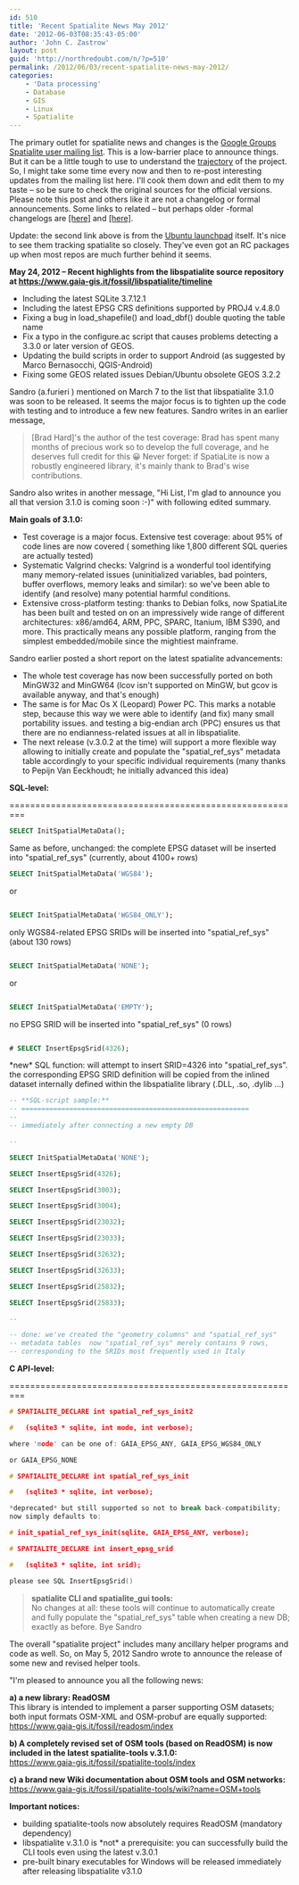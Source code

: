 ```yaml
---
id: 510
title: 'Recent Spatialite News May 2012'
date: '2012-06-03T08:35:43-05:00'
author: 'John C. Zastrow'
layout: post
guid: 'http://northredoubt.com/n/?p=510'
permalink: /2012/06/03/recent-spatialite-news-may-2012/
categories:
    - 'Data processing'
    - Database
    - GIS
    - Linux
    - Spatialite
---
```


The primary outlet for spatialite news and changes is the [Google Groups Spatialite user mailing list](https://groups.google.com/group/spatialite-users). This is a low-barrier place to announce things. But it can be a little tough to use to understand the [trajectory](https://www.gaia-gis.it/fossil/libspatialite/timeline) of the project. So, I might take some time every now and then to re-post interesting updates from the mailing list here. I'll cook them down and edit them to my taste – so be sure to check the original sources for the official versions. Please note this post and others like it are not a changelog or formal announcements. Some links to related – but perhaps older -formal changelogs are [[here]](http://www.gaia-gis.it/spatialite-3.0.0-BETA/changelog.html) and [[here]](https://launchpad.net/ubuntu/+source/spatialite/+changelog).

Update: the second link above is from the [Ubuntu launchpad](https://launchpad.net/ubuntu/+source/spatialite) itself. It's nice to see them tracking spatialite so closely. They've even got an RC packages up when most repos are much further behind it seems.

**May 24, 2012 – Recent highlights from the libspatialite source repository at <https://www.gaia-gis.it/fossil/libspatialite/timeline>**

- Including the latest SQLite 3.7.12.1
- Including the latest EPSG CRS definitions supported by PROJ4 v.4.8.0
- Fixing a bug in load_shapefile() and load_dbf() double quoting the table name
- Fix a typo in the configure.ac script that causes problems detecting a 3.3.0 or later version of GEOS.
- Updating the build scripts in order to support Android (as suggested by Marco Bernasocchi, QGIS-Android)
- Fixing some GEOS related issues Debian/Ubuntu obsolete GEOS 3.2.2

Sandro (a.furieri ) mentioned on March 7 to the list that libspatialite 3.1.0 was soon to be released. It seems the major focus is to tighten up the code with testing and to introduce a few new features. Sandro writes in an earlier message,

> [Brad Hard]'s the author of the test coverage: Brad has spent many months of precious work so to develop the full coverage, and he deserves full credit for this 😀 Never forget: if SpatiaLite is now a robustly engineered library, it's mainly thank to Brad's wise contributions.

Sandro also writes in another message, "Hi List, I'm glad to announce you all that version 3.1.0 is coming soon :-)" with following edited summary.

**Main goals of 3.1.0:**

- Test coverage is a major focus. Extensive test coverage: about 95% of code lines are now covered ( something like 1,800 different SQL queries are actually tested)
- Systematic Valgrind checks: Valgrind is a wonderful tool identifying many memory-related issues (uninitialized variables, bad pointers, buffer overflows, memory leaks and similar): so we've been able to identify (and resolve) many potential harmful conditions.
- Extensive cross-platform testing: thanks to Debian folks, now SpatiaLite has been built and tested on on an impressively wide range of different architectures: x86/amd64, ARM, PPC, SPARC, Itanium, IBM S390, and more. This practically means any possible platform, ranging from the simplest embedded/mobile since the mightiest mainframe.

Sandro earlier posted a short report on the latest spatialite advancements:

- The whole test coverage has now been successfully ported on both MinGW32 and MinGW64 (lcov isn't supported on MinGW, but gcov is available anyway, and that's enough)
- The same is for Mac Os X (Leopard) Power PC. This marks a notable step, because this way we were able to identify (and fix) many small portability issues. and testing a big-endian arch (PPC) ensures us that there are no endianness-related issues at all in libspatialite.
- The next release (v.3.0.2 at the time) will support a more flexible way allowing to initially create and populate the "spatial_ref_sys" metadata table accordingly to your specific individual requirements (many thanks to Pepijn Van Eeckhoudt; he initially advanced this idea)

**SQL-level:**

=========================================================


```sql 
SELECT InitSpatialMetaData();
```

Same as before, unchanged: the complete EPSG dataset will be inserted into "spatial_ref_sys" (currently, about 4100+ rows)


```sql
SELECT InitSpatialMetaData('WGS84');
```

or

```sql

SELECT InitSpatialMetaData('WGS84_ONLY'); 
```

only WGS84-related EPSG SRIDs will be inserted into "spatial_ref_sys" (about 130 rows)


```sql

SELECT InitSpatialMetaData('NONE'); 
```

or


```sql

SELECT InitSpatialMetaData('EMPTY'); 
```

no EPSG SRID will be inserted into "spatial_ref_sys" (0 rows)


```sql

# SELECT InsertEpsgSrid(4326);

```

\*new\* SQL function: will attempt to insert SRID=4326 into "spatial_ref_sys". the corresponding EPSG SRID definition will be copied from the inlined dataset internally defined within the libspatialite library (.DLL, .so, .dylib …)
```sql
-- **SQL-script sample:**
-- =========================================================
--
-- immediately after connecting a new empty DB

--

SELECT InitSpatialMetaData('NONE');

SELECT InsertEpsgSrid(4326);

SELECT InsertEpsgSrid(3003);

SELECT InsertEpsgSrid(3004);

SELECT InsertEpsgSrid(23032);

SELECT InsertEpsgSrid(23033);

SELECT InsertEpsgSrid(32632);

SELECT InsertEpsgSrid(32633);

SELECT InsertEpsgSrid(25832);

SELECT InsertEpsgSrid(25833);

--

-- done: we've created the "geometry_columns" and "spatial_ref_sys"
-- metadata tables  now "spatial_ref_sys" merely contains 9 rows,
-- corresponding to the SRIDs most frequently used in Italy

```

**C API-level:**

=========================================================

```c
# SPATIALITE_DECLARE int spatial_ref_sys_init2

#   (sqlite3 * sqlite, int mode, int verbose);

where 'mode' can be one of: GAIA_EPSG_ANY, GAIA_EPSG_WGS84_ONLY

or GAIA_EPSG_NONE

# SPATIALITE_DECLARE int spatial_ref_sys_init

#   (sqlite3 * sqlite, int verbose);

*deprecated* but still supported so not to break back-compatibility;
now simply defaults to:

# init_spatial_ref_sys_init(sqlite, GAIA_EPSG_ANY, verbose);

# SPATIALITE_DECLARE int insert_epsg_srid

#   (sqlite3 * sqlite, int srid);

please see SQL InsertEpsgSrid()
```

> **spatialite CLI and spatialite_gui tools:**  
> No changes at all: these tools will continue to automatically create and fully populate the "spatial_ref_sys" table when creating a new DB; exactly as before. Bye Sandro

The overall "spatialite project" includes many ancillary helper programs and code as well. So, on May 5, 2012 Sandro wrote to announce the release of some new and revised helper tools.

"I'm pleased to announce you all the following news:

**a) a new library: ReadOSM**  
This library is intended to implement a parser supporting OSM datasets; both input formats OSM-XML and OSM-probuf are equally supported:  
[https://www.gaia-gis.it/<wbr>fossil/readosm/index</wbr>](https://www.gaia-gis.it/fossil/readosm/index)

**b) A completely revised set of OSM tools (based on ReadOSM) is now included in the latest spatialite-tools v.3.1.0:**  
[https://www.gaia-gis.it/<wbr>fossil/spatialite-tools/index</wbr>](https://www.gaia-gis.it/fossil/spatialite-tools/index)

**c) a brand new Wiki documentation about OSM tools and OSM networks:**  
[https://www.gaia-gis.it/<wbr>fossil/spatialite-tools/wiki?<wbr>name=OSM+tools</wbr></wbr>](https://www.gaia-gis.it/fossil/spatialite-tools/wiki?name=OSM+tools)

**Important notices:**

- building spatialite-tools now absolutely requires ReadOSM (mandatory dependency)
- libspatialite v.3.1.0 is \*not\* a prerequisite: you can successfully build the CLI tools even using the latest v.3.0.1
- pre-built binary executables for Windows will be released immediately after releasing libspatialite v3.1.0